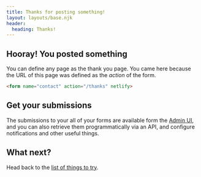 ```yaml
---
title: Thanks for posting something!
layout: layouts/base.njk
header:
  heading: Thanks!
---
```



## Hooray! You posted something

You can define any page as the thank you page. You came here because the URL of this page was defined as the _action_ of the form.

```html
<form name="contact" action="/thanks" netlify>
```

## Get your submissions

The submissions to your all of your forms are available form the [Admin UI](https://app.netlify.com/sites/{{details.sitename}}/forms), and you can also retrieve them programmatically via an API, and configure notifications and other useful things.

## What next?

Head back to the [list of things to try](/next-steps).
